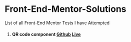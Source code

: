 # Front-End-Mentor-Solutions
List of all Front-End Mentor Tests I have Attempted

1. #### QR code component [Github](https://github.com/makumi10/Mobile-first-solution-using-CSS-Grid-and-Flexbox) [Live](https://frontendmentortst1.netlify.app)
